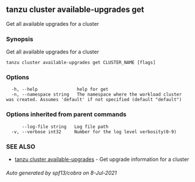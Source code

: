 ## tanzu cluster available-upgrades get

Get all available upgrades for a cluster

### Synopsis

Get all available upgrades for a cluster

```
tanzu cluster available-upgrades get CLUSTER_NAME [flags]
```

### Options

```
  -h, --help               help for get
  -n, --namespace string   The namespace where the workload cluster was created. Assumes 'default' if not specified (default "default")
```

### Options inherited from parent commands

```
      --log-file string   Log file path
  -v, --verbose int32     Number for the log level verbosity(0-9)
```

### SEE ALSO

* [tanzu cluster available-upgrades](tanzu_cluster_available-upgrades.md)	 - Get upgrade information for a cluster

###### Auto generated by spf13/cobra on 8-Jul-2021
